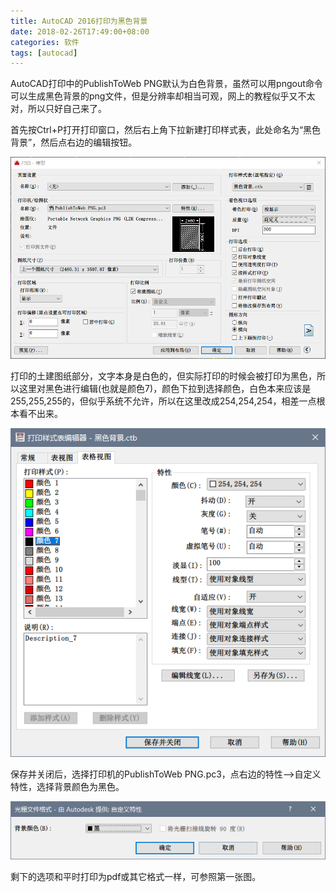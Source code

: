 ```yaml
---
title: AutoCAD 2016打印为黑色背景
date: 2018-02-26T17:49:00+08:00
categories: 软件
tags: [autocad]
---
```


AutoCAD打印中的PublishToWeb PNG默认为白色背景，虽然可以用pngout命令可以生成黑色背景的png文件，但是分辨率却相当可观，网上的教程似乎又不太对，所以只好自己来了。

首先按Ctrl+P打开打印窗口，然后右上角下拉新建打印样式表，此处命名为“黑色背景”，然后点右边的编辑按钮。

![](/uploads/2018/02/autocad-2016-print-with-black-background-1.png)<!--more-->

打印的土建图纸部分，文字本身是白色的，但实际打印的时候会被打印为黑色，所以这里对黑色进行编辑(也就是颜色7)，颜色下拉到选择颜色，白色本来应该是255,255,255的，但似乎系统不允许，所以在这里改成254,254,254，相差一点根本看不出来。

![](/uploads/2018/02/autocad-2016-print-with-black-background-2.png)

保存并关闭后，选择打印机的PublishToWeb PNG.pc3，点右边的特性--&gt;自定义特性，选择背景颜色为黑色。

![](/uploads/2018/02/autocad-2016-print-with-black-background-3.png)

剩下的选项和平时打印为pdf或其它格式一样，可参照第一张图。
